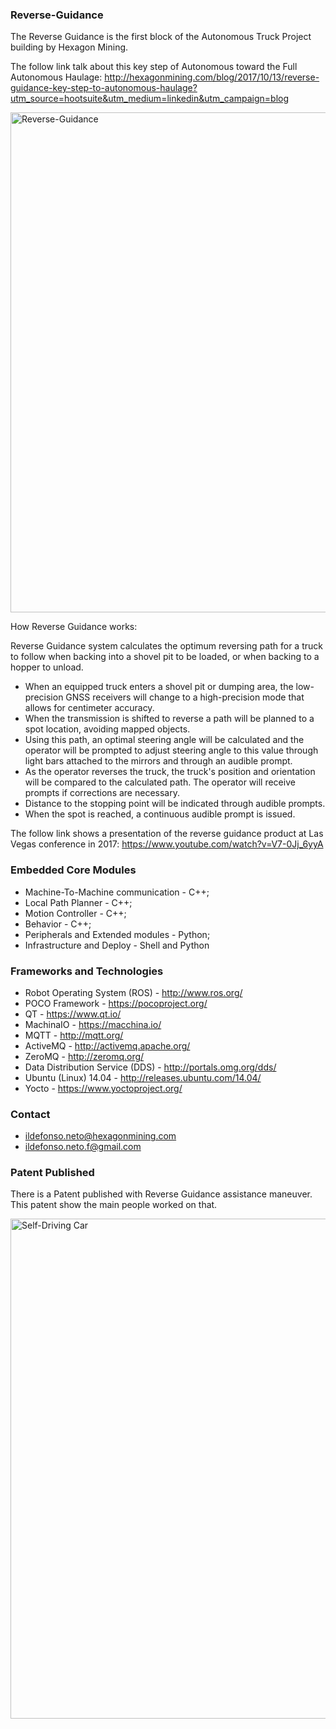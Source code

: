 ### Reverse-Guidance ###

The Reverse Guidance is the first block of the Autonomous Truck Project building by Hexagon Mining.

The follow link talk about this key step of Autonomous toward the Full Autonomous Haulage: http://hexagonmining.com/blog/2017/10/13/reverse-guidance-key-step-to-autonomous-haulage?utm_source=hootsuite&utm_medium=linkedin&utm_campaign=blog

<img src="http://hexagonmining.com/-/media/Images/Hexagon/Hexagon%20Core/Hexagon%20Mining/Blog/2017/October/reverse_guidance.ashx?la=en&hash=CA5F87E54FBA7720497BAA113E2D984563649371" alt="Reverse-Guidance" width="800px">

How Reverse Guidance works:

Reverse Guidance system calculates the optimum reversing path for a truck to follow when backing into a shovel pit to be loaded, or when backing to a hopper to unload.

* When an equipped truck enters a shovel pit or dumping area, the low-precision GNSS receivers will change to a high-precision mode that allows for centimeter accuracy.
* When the transmission is shifted to reverse a path will be planned to a spot location, avoiding mapped objects. 
* Using this path, an optimal steering angle will be calculated and the operator will be prompted to adjust steering angle to this value through light bars attached to the mirrors and through an audible prompt. 
* As the operator reverses the truck, the truck's position and orientation will be compared to the calculated path. The operator will receive prompts if corrections are necessary.
* Distance to the stopping point will be indicated through audible prompts.
* When the spot is reached, a continuous audible prompt is issued. 

The follow link shows a presentation of the reverse guidance product at Las Vegas conference in 2017: https://www.youtube.com/watch?v=V7-0Jj_6yyA


### Embedded Core Modules ###
* Machine-To-Machine communication - C++;
* Local Path Planner - C++;
* Motion Controller - C++;
* Behavior - C++;
* Peripherals and Extended modules - Python;
* Infrastructure and Deploy - Shell and Python 

### Frameworks and Technologies ###
* Robot Operating System (ROS) - http://www.ros.org/
* POCO Framework - https://pocoproject.org/
* QT - https://www.qt.io/
* MachinaIO - https://macchina.io/
* MQTT - http://mqtt.org/
* ActiveMQ - http://activemq.apache.org/
* ZeroMQ - http://zeromq.org/
* Data Distribution Service (DDS) - http://portals.omg.org/dds/
* Ubuntu (Linux) 14.04 - http://releases.ubuntu.com/14.04/
* Yocto - https://www.yoctoproject.org/

### Contact ###
* [ildefonso.neto@hexagonmining.com](mailto:ildefonso.neto@hexagonmining.com)
* [ildefonso.neto.f@gmail.com](mailto:ildefonso.neto.f@gmail.com)

### Patent Published ###

There is a Patent published with Reverse Guidance assistance maneuver. This patent show the main people worked on that.

<img src="https://drive.google.com/open?id=0BwzIMJqrTehjcWl4Vl9TZC0tVEk" alt="Self-Driving Car" width="800px">
